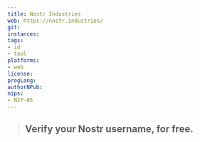 ```yaml
---
title: Nostr Industries
web: https://nostr.industries/
git: 
instances:
tags:
- id
- tool
platforms:
- web
license:
progLang:
authorNPub:
nips:
- NIP-05  
---
```


> ## Verify your Nostr username, for free.